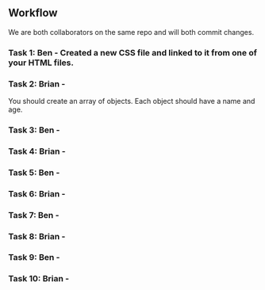 ## Workflow

We are both collaborators on the same repo and will both commit changes.

### Task 1: Ben - Created a new CSS file and linked to it from one of your HTML files.

### Task 2: Brian -
You should create an array of objects. Each object should have a name and age.

### Task 3: Ben -

### Task 4: Brian -

### Task 5: Ben -

### Task 6: Brian -

### Task 7: Ben -

### Task 8: Brian -

### Task 9: Ben -

### Task 10: Brian -
